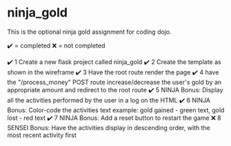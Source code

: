 # ninja_gold

This is the optional ninja gold assignment for coding dojo.

✔️ = completed
❌ = not completed

✔️ 1 Create a new flask project called ninja_gold
✔️ 2 Create the template as shown in the wireframe 
✔️ 3 Have the root route render the page
✔️ 4 have the "/process_money" POST route increase/decrease the user's gold by an appropriate amount and redirect to the root route
✔️ 5 NINJA Bonus: Display all the activities performed by the user in a log on the HTML
✔️ 6 NINJA Bonus: Color-code the activities text
    example: gold gained - green text, gold lost - red text
✔️ 7 NINJA Bonus: Add a reset button to restart the game
❌ 8 SENSEI Bonus: Have the activities display in descending order, with the most recent activity first
